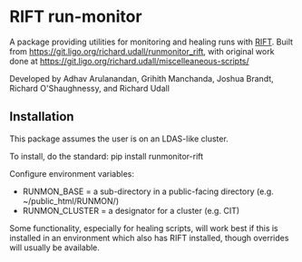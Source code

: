 # RIFT run-monitor

A package providing utilities for monitoring and healing runs with [RIFT](https://pypi.org/project/RIFT/). Built from https://git.ligo.org/richard.udall/runmonitor_rift, with original work done at https://git.ligo.org/richard.udall/miscelleaneous-scripts/

Developed by Adhav Arulanandan, Grihith Manchanda, Joshua Brandt, Richard O'Shaughnessy, and Richard Udall

## Installation
This package assumes the user is on an LDAS-like cluster.

To install, do the standard: pip install runmonitor-rift

Configure environment variables:
* RUNMON\_BASE = a sub-directory in a public-facing directory (e.g. ~/public\_html/RUNMON/)
* RUNMON\_CLUSTER = a designator for a cluster (e.g. CIT)

Some functionality, especially for healing scripts, will work best if this is installed in an environment which also has RIFT installed, though overrides will usually be available.  

